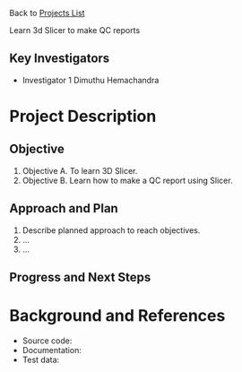 Back to [Projects List](../../README.md#ProjectsList)

Learn 3d Slicer to make QC reports

## Key Investigators
- Investigator 1 Dimuthu Hemachandra 

# Project Description
<!-- My goal of the workshop to learn 3D slicer and use it to make a Quality Control (QC) report for image registration in BidsApps. --> 

## Objective
1. Objective A. To learn 3D Slicer. 
1. Objective B. Learn how to make a QC report using Slicer. 


## Approach and Plan

1. Describe planned approach to reach objectives.
1. ...
1. ...

## Progress and Next Steps

<!--.-->



# Background and References

<!--.-->

- Source code: 
- Documentation: 
- Test data: 
